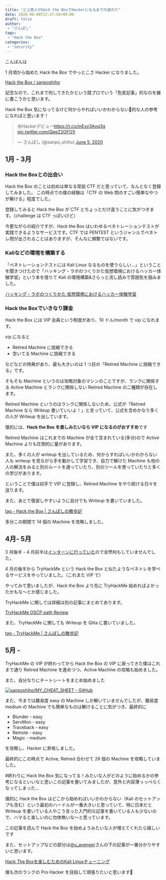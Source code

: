 ```yaml
---
title: "どぶ素人がHack the BoxでHackerになるまでの道のり"
date: 2020-06-08T22:37:54+09:00
draft: false
author:
 - "さんぽし"
tags:
 - "Hack the Box"
categories:
 - "security"
---
```


こんばんは

1 月頃から始めた Hack the Box でやっとこさ Hacker になりました。

[Hack the Box / sanposhiho](https://www.hackthebox.eu/profile/247307)

記念なので、これまで何してきたかという競プロでいう「色変記事」的なのを雑に書こうかと思います。

Hack the Box 気になってるけど何からやればいいかわからない🤔的な人の参考になればと思います！

<blockquote class="twitter-tweet"><p lang="ja" dir="ltr">㊗️Hackerデビュー<a href="https://t.co/mExy3Aoq3g">https://t.co/mExy3Aoq3g</a> <a href="https://t.co/QeeZ2OFO1i">pic.twitter.com/QeeZ2OFO1i</a></p>&mdash; さんぽし (@sanpo_shiho) <a href="https://twitter.com/sanpo_shiho/status/1269045729911164928?ref_src=twsrc%5Etfw">June 5, 2020</a></blockquote> <script async src="https://platform.twitter.com/widgets.js" charset="utf-8"></script>

## 1月 - 3月
### Hack the Boxとの出会い
Hack the Box のことは初めは単なる常設 CTF だと思っていて、なんとなく登録してみました。
この時点での僕の経験は「CTF の Web 問のすごい簡単なやつが解ける」程度でした。

登録してみると Hack the Box が CTF とちょっとだけ違うことに気がつきます。（challenge は CTF っぽいけど）

今更ながらの紹介ですが、Hack the Box はいわゆるペネトレーションテストが実践できるようなサービスです。CTF では PENTEST というジャンルでペネトレ問が出されることはありますが、そんなに頻繁ではないです。

### Kaliなどの環境を構築する
「ペネトレーションテストには Kali Linux なるものを使うらしい…」ということを聞きつけたので「ハッキング・ラボのつくりかた仮想環境におけるハッカー体験学習」という本を借りて Kali の環境構築&さらっと流し読みで雰囲気を掴みました。

[ハッキング・ラボのつくりかた 仮想環境におけるハッカー体験学習](https://www.shoeisha.co.jp/book/detail/9784798155302)

### Hack the Boxでいきなり課金
Hack the Box には VIP 会員という制度があり、10 ドル/month で vip になれます。

vip になると

- Retired Machine に挑戦できる
- 空いてる Machine に挑戦できる

などなどの特典があり、最も大きいのは 1 つ目の「Retired Machine に挑戦できる」です。

そもそも Machine というのは攻略対象のマシンのことですが、ランクに関係する Active Machine とランクに関係しない Retired Machine の二種類が存在します。

Retired Machine というのはランクに関係しないため、公式が「Retired Machine なら Writeup 書いていいよ！」と言っていて、公式を含めかなり多くの人が Writeup を出しています。

僕的には、**Hack the Box を楽しみたいなら VIP になるのがおすすめ**です

Retired Machine はこれまでの Machine が全て含まれている(多分)ので Active Machine よりも圧倒的に量があります。

また、多くの人が writeup を出しているため、何からすればいいかわからない人も writeup を見ながら手を動かして学習でき、自力で解けた Machine も他の人の解法をみると別のルートを通っていたり、別のツールを使っていたりと多くの学びがあります。

ということで僕は初手で VIP に登録し、Retired Machine をやり続ける日々を送ります。

また、あとで復習しやすいように自分でも Writeup を書いていました。

[tag - Hack the Box | さんぽしの散歩記](/tags/hack-the-box/)

多分この期間で 14 個の Machine を攻略しました。

## 4月- 5月

3 月後半 - 4 月前半は[インターンに行っていた](/posts/mixi-spring-internship-2020/)ので全然何もしていませんでした。

4 月の後半から TryHackMe という Hack the Box と似たようなペネトレを学べるサービスをやっていました。（これまた VIP で）

やってみて思いましたが、Hack the Box より先に TryHackMe 始めればよかったかもな〜とか感じました。

TryHackMe に関しては詳細は別の記事にまとめてあります。

[TryHackMe OSCP path Review](/posts/try-hack-me-oscp-path/)

また、TryHackMe に関しても Writeup を Qiita に書いていました。

[tag - TryHackMe | さんぽしの散歩記](/tags/tryhackme/)

## 5月 -
TryHackMe の VIP が終わってから Hack the Box の VIP に戻ってきた僕はこれまで通り Retired Machine を進めつつ、Active Machine の攻略も始めました。

また、自分なりにチートシートをまとめ始めました

[![sanposhiho/MY_CHEAT_SHEET - GitHub](https://gh-card.dev/repos/sanposhiho/MY_CHEAT_SHEET.svg)](https://github.com/sanposhiho/MY_CHEAT_SHEET)

また、今までは難易度 easy の Machine しか解いていませんでしたが、難易度 medium の Machine でも簡単なものは解けることに気がつき、最終的に

- Blunder - easy
- ServMon - easy
- Traceback - easy
- Remote - easy
- Magic - medium

を攻略し、Hacker に昇格しました。

最終的にこの時点で Active, Retired 合わせて 26 個の Machine を攻略していました。

#終わりに
Hack the Box 気になってる！みたいな人がどのように始めるかの参考になるといいなと思いこの記事を書いてみましたが、意外と内容薄っっぺらくなってしまった…

僕的に Hack the Box はどこから始めればいいかわからない（Kali のセットアップも含む）という最初のハードルが一番大きいと思っていて、特に日本だと Writeup を書いている人やこう言った入門的な記事を書いている人も少ないので、ハマると楽しいのに勿体無いな〜と思っています。

この記事を読んで Hack the Box を始めようみたいな人が増えてくれたら嬉しいです

また、セットアップなどの部分は[@v_avenger](https://twitter.com/v_avenger)さんの下の記事が一番分かりやすいと思います。

[Hack The Boxを楽しむためのKali Linuxチューニング](https://qiita.com/v_avenger/items/c85d946ed2b6bf340a84)

僕も次のランクの Pro Hacker を目指して頑張りたいと思います🏃
